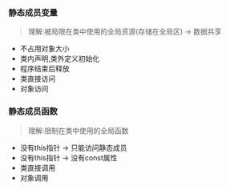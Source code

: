 ### 静态成员变量
> 理解:被局限在类中使用的全局资源(存储在全局区) -> 数据共享
- 不占用对象大小
- 类内声明,类外定义初始化
- 程序结束后释放
- 类直接访问
- 对象访问

### 静态成员函数
> 理解:限制在类中使用的全局函数
- 没有this指针 -> 只能访问静态成员
- 没有this指针 -> 没有const属性
- 类直接调用
- 对象调用